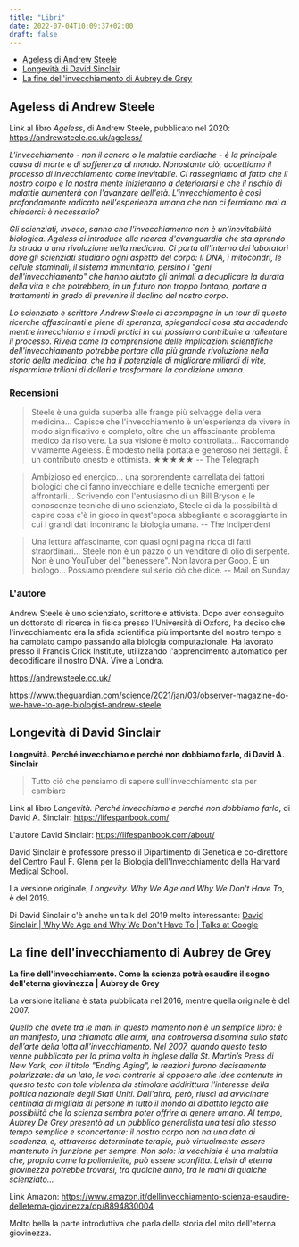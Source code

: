 ```yaml
---
title: "Libri"
date: 2022-07-04T10:09:37+02:00
draft: false
---
```


* [Ageless di Andrew Steele](#ageless-di-andrew-steele)
* [Longevità di David Sinclair](#longevità-di-david-sinclair)
* [La fine dell'invecchiamento di Aubrey de Grey](#la-fine-dellinvecchiamento-di-aubrey-de-grey)

## Ageless di Andrew Steele

Link al libro _Ageless_, di Andrew Steele, pubblicato nel 2020: https://andrewsteele.co.uk/ageless/

_L'invecchiamento - non il cancro o le malattie cardiache - è la principale causa di morte e di sofferenza al mondo. Nonostante ciò, accettiamo il processo di invecchiamento come inevitabile. Ci rassegniamo al fatto che il nostro corpo e la nostra mente inizieranno a deteriorarsi e che il rischio di malattie aumenterà con l'avanzare dell'età. L'invecchiamento è così profondamente radicato nell'esperienza umana che non ci fermiamo mai a chiederci: è necessario?_

_Gli scienziati, invece, sanno che l'invecchiamento non è un'inevitabilità biologica. Ageless ci introduce alla ricerca d'avanguardia che sta aprendo la strada a una rivoluzione nella medicina. Ci porta all'interno dei laboratori dove gli scienziati studiano ogni aspetto del corpo: Il DNA, i mitocondri, le cellule staminali, il sistema immunitario, persino i "geni dell'invecchiamento" che hanno aiutato gli animali a decuplicare la durata della vita e che potrebbero, in un futuro non troppo lontano, portare a trattamenti in grado di prevenire il declino del nostro corpo._

_Lo scienziato e scrittore Andrew Steele ci accompagna in un tour di queste ricerche affascinanti e piene di speranza, spiegandoci cosa sta accadendo mentre invecchiamo e i modi pratici in cui possiamo contribuire a rallentare il processo. Rivela come la comprensione delle implicazioni scientifiche dell'invecchiamento potrebbe portare alla più grande rivoluzione nella storia della medicina, che ha il potenziale di migliorare miliardi di vite, risparmiare trilioni di dollari e trasformare la condizione umana._

### Recensioni

> Steele è una guida superba alle frange più selvagge della vera medicina... Capisce che l'invecchiamento è un'esperienza da vivere in modo significativo e completo, oltre che un affascinante problema medico da risolvere. La sua visione è molto controllata... Raccomando vivamente Ageless. È modesto nella portata e generoso nei dettagli. È un contributo onesto e ottimista. ★★★★★ -- The Telegraph

> Ambizioso ed energico... una sorprendente carrellata dei fattori biologici che ci fanno invecchiare e delle tecniche emergenti per affrontarli... Scrivendo con l'entusiasmo di un Bill Bryson e le conoscenze tecniche di uno scienziato, Steele ci dà la possibilità di capire cosa c'è in gioco in quest'epoca abbagliante e scoraggiante in cui i grandi dati incontrano la biologia umana. -- The Indipendent

> Una lettura affascinante, con quasi ogni pagina ricca di fatti straordinari... Steele non è un pazzo o un venditore di olio di serpente. Non è uno YouTuber del "benessere". Non lavora per Goop. È un biologo... Possiamo prendere sul serio ciò che dice. -- Mail on Sunday

### L'autore

Andrew Steele è uno scienziato, scrittore e attivista. Dopo aver conseguito un dottorato di ricerca in fisica presso l'Università di Oxford, ha deciso che l'invecchiamento era la sfida scientifica più importante del nostro tempo e ha cambiato campo passando alla biologia computazionale. Ha lavorato presso il Francis Crick Institute, utilizzando l'apprendimento automatico per decodificare il nostro DNA. Vive a Londra.

https://andrewsteele.co.uk/

https://www.theguardian.com/science/2021/jan/03/observer-magazine-do-we-have-to-age-biologist-andrew-steele

## Longevità di David Sinclair

**Longevità. Perché invecchiamo e perché non dobbiamo farlo, di David A. Sinclair**

> Tutto ciò che pensiamo di sapere sull'invecchiamento sta per cambiare

Link al libro _Longevità. Perché invecchiamo e perché non dobbiamo farlo_, di David A. Sinclair: https://lifespanbook.com/

L'autore David Sinclair: https://lifespanbook.com/about/

David Sinclair è professore presso il Dipartimento di Genetica e co-direttore del Centro Paul F. Glenn per la Biologia dell'Invecchiamento della Harvard Medical School.

La versione originale, _Longevity. Why We Age and Why We Don't Have To_, è del 2019.

Di David Sinclair c'è anche un talk del 2019 molto interessante: [David Sinclair | Why We Age and Why We Don't Have To | Talks at Google](https://youtu.be/9nXop2lLDa4)

## La fine dell'invecchiamento di Aubrey de Grey

**La fine dell'invecchiamento. Come la scienza potrà esaudire il sogno dell'eterna giovinezza | Aubrey de Grey**

La versione italiana è stata pubblicata nel 2016, mentre quella originale è del 2007.

_Quello che avete tra le mani in questo momento non è un semplice libro: è un manifesto, una chiamata alle armi, una controversa disamina sullo stato dell’arte della lotta all'invecchiamento. Nel 2007, quando questo testo venne pubblicato per la prima volta in inglese dalla St. Martin’s Press di New York, con il titolo "Ending Aging", le reazioni furono decisamente polarizzate: da un lato, le voci contrarie si opposero alle idee contenute in questo testo con tale violenza da stimolare addirittura l’interesse della politica nazionale degli Stati Uniti. Dall'altra, però, riuscì ad avvicinare centinaia di migliaia di persone in tutto il mondo al dibattito legato alle possibilità che la scienza sembra poter offrire al genere umano. Al tempo, Aubrey De Grey presentò ad un pubblico generalista una tesi allo stesso tempo semplice e sconcertante: il nostro corpo non ha una data di scadenza, e, attraverso determinate terapie, può virtualmente essere mantenuto in funzione per sempre. Non solo: la vecchiaia è una malattia che, proprio come la poliomielite, può essere sconfitta. L’elisir di eterna giovinezza potrebbe trovarsi, tra qualche anno, tra le mani di qualche scienziato..._

Link Amazon: https://www.amazon.it/dellinvecchiamento-scienza-esaudire-delleterna-giovinezza/dp/8894830004

Molto bella la parte introduttiva che parla della storia del mito dell'eterna giovinezza.
